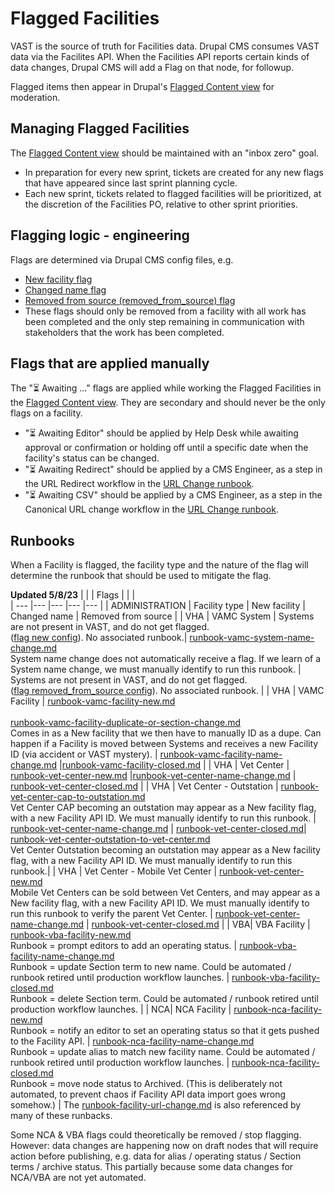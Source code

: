 # Flagged Facilities
VAST is the source of truth for Facilities data. Drupal CMS consumes VAST data via the Facilites API. When the Facilities API reports certain kinds of data changes, Drupal CMS will add a Flag on that node, for followup. 

Flagged items then appear in Drupal's [Flagged Content view](https://prod.cms.va.gov/admin/content/facilities/flagged) for moderation. 

## Managing Flagged Facilities
The [Flagged Content view](https://prod.cms.va.gov/admin/content/facilities/flagged) should be maintained with an "inbox zero" goal. 
* In preparation for every new sprint, tickets are created for any new flags that have appeared since last sprint planning cycle.
* Each new sprint, tickets related to flagged facilities will be prioritized, at the discretion of the Facilities PO, relative to other sprint priorities.

## Flagging logic - engineering
Flags are determined via Drupal CMS config files, e.g.
* [New facility flag](https://github.com/department-of-veterans-affairs/va.gov-cms/blob/main/config/sync/flag.flag.new.yml)
* [Changed name flag](https://github.com/department-of-veterans-affairs/va.gov-cms/blob/main/config/sync/flag.flag.changed_name.yml)
* [Removed from source (removed_from_source) flag](https://github.com/department-of-veterans-affairs/va.gov-cms/blob/main/config/sync/flag.flag.removed_from_source.yml)
* These flags should only be removed from a facility with all work has been completed and the only step remaining in communication with stakeholders that the work has been completed.

## Flags that are applied manually
The "⏳ Awaiting ..." flags are applied while working the Flagged Facilities in the [Flagged Content view](https://prod.cms.va.gov/admin/content/facilities/flagged). They are secondary and should never be the only flags on a facility.
* "⏳ Awaiting Editor" should be applied by Help Desk while awaiting approval or confirmation or holding off until a specific date when the facility's status can be changed.
* "⏳ Awaiting Redirect" should be applied by a CMS Engineer, as a step in the URL Redirect workflow in the [URL Change runbook](runbook-facility-url-change.md).
* "⏳ Awaiting CSV" should be applied by a CMS Engineer, as a step in the Canonical URL change workflow in the [URL Change runbook](runbook-facility-url-change.md).

## Runbooks 
When a Facility is flagged, the facility type and the nature of the flag will determine the runbook that should be used to mitigate the flag. 

**Updated 5/8/23**
| | | Flags | | |                                                                                                                                                                                                                                                                                                                                                        
| --- |--- |--- |--- |--- |
| ADMINISTRATION | Facility type | New facility | Changed name | Removed from source |
| VHA | VAMC System   | Systems are not present in VAST, and do not get flagged.<br>([flag new config](https://github.com/department-of-veterans-affairs/va.gov-cms/blob/main/config/sync/flag.flag.new.yml)). No associated runbook.| [runbook-vamc-system-name-change.md](https://github.com/department-of-veterans-affairs/va.gov-cms/blob/main/.github/ISSUE_TEMPLATE/runbook-vamc-system-name-change.md)<br>System name change does not automatically receive a flag. If we learn of a System name change, we must manually identify to run this runbook. | Systems are not present in VAST, and do not get flagged.<br>([flag removed_from_source config](https://github.com/department-of-veterans-affairs/va.gov-cms/blob/main/config/sync/flag.flag.removed_from_source.yml#L9)). No associated runbook. |
| VHA | VAMC Facility                                                                                                                                                                                                                                                                                                                                                                                         | [runbook-vamc-facility-new.md](https://github.com/department-of-veterans-affairs/va.gov-cms/blob/main/.github/ISSUE_TEMPLATE/runbook-vamc-facility-new.md)<br><br>[runbook-vamc-facility-duplicate-or-section-change.md](https://github.com/department-of-veterans-affairs/va.gov-cms/blob/main/.github/ISSUE_TEMPLATE/runbook-vamc-facility-duplicate-or-section-change.md)<br>Comes in as a New facility that we then have to manually ID as a dupe. Can happen if a Facility is moved between Systems and receives a new Facility ID (via accident or VAST mystery).                                                                                                                                                                                                | [runbook-vamc-facility-name-change.md](https://github.com/department-of-veterans-affairs/va.gov-cms/blob/main/.github/ISSUE_TEMPLATE/runbook-vamc-facility-name-change.md) |[runbook-vamc-facility-closed.md](https://github.com/department-of-veterans-affairs/va.gov-cms/blob/main/.github/ISSUE_TEMPLATE/runbook-vamc-facility-closed.md) |
| VHA | Vet Center | [runbook-vet-center-new.md](https://github.com/department-of-veterans-affairs/va.gov-cms/blob/main/.github/ISSUE_TEMPLATE/runbook-vet-center-new.md) |[runbook-vet-center-name-change.md](https://github.com/department-of-veterans-affairs/va.gov-cms/blob/main/.github/ISSUE_TEMPLATE/runbook-vet-center-name-change.md) | [runbook-vet-center-closed.md](https://github.com/department-of-veterans-affairs/va.gov-cms/blob/main/.github/ISSUE_TEMPLATE/runbook-vet-center-closed.md) |
| VHA | Vet Center - Outstation | [runbook-vet-center-cap-to-outstation.md](https://github.com/department-of-veterans-affairs/va.gov-cms/blob/main/.github/ISSUE_TEMPLATE/runbook-vet-center-cap-to-outstation.md)<br>Vet Center CAP becoming an outstation may appear as a New facility flag, with a new Facility API ID. We must manually identify to run this runbook. | [runbook-vet-center-name-change.md](https://github.com/department-of-veterans-affairs/va.gov-cms/blob/main/.github/ISSUE_TEMPLATE/runbook-vet-center-name-change.md) | [runbook-vet-center-closed.md](https://github.com/department-of-veterans-affairs/va.gov-cms/blob/main/.github/ISSUE_TEMPLATE/runbook-vet-center-closed.md)| [runbook-vet-center-outstation-to-vet-center.md](https://github.com/department-of-veterans-affairs/va.gov-cms/blob/main/.github/ISSUE_TEMPLATE/runbook-vet-center-outstation-to-vet-center.md)<br>Vet Center Outstation becoming an outstation may appear as a New facility flag, with a new Facility API ID. We must manually identify to run this runbook.|
| VHA | Vet Center - Mobile Vet Center | [runbook-vet-center-new.md<br>](https://github.com/department-of-veterans-affairs/va.gov-cms/blob/main/.github/ISSUE_TEMPLATE/runbook-vet-center-new.md)Mobile Vet Centers can be sold between Vet Centers, and may appear as a New facility flag, with a new Facility API ID. We must manually identify to run this runbook to verify the parent Vet Center. | [runbook-vet-center-name-change.md](https://github.com/department-of-veterans-affairs/va.gov-cms/blob/main/.github/ISSUE_TEMPLATE/runbook-vet-center-name-change.md) | [runbook-vet-center-closed.md](https://github.com/department-of-veterans-affairs/va.gov-cms/blob/main/.github/ISSUE_TEMPLATE/runbook-vet-center-closed.md) |
| VBA| VBA Facility | [runbook-vba-facility-new.md<br>](https://github.com/department-of-veterans-affairs/va.gov-cms/blob/main/.github/ISSUE_TEMPLATE/runbook-vba-facility-new.md)Runbook = prompt editors to add an operating status. | [runbook-vba-facility-name-change.md](https://github.com/department-of-veterans-affairs/va.gov-cms/blob/main/.github/ISSUE_TEMPLATE/runbook-vba-facility-name-change.md)<br>Runbook = update Section term to new name. Could be automated / runbook retired until production workflow launches. | [runbook-vba-facility-closed.md](https://github.com/department-of-veterans-affairs/va.gov-cms/blob/main/.github/ISSUE_TEMPLATE/runbook-vba-facility-closed.md)<br>Runbook = delete Section term. Could be automated / runbook retired until production workflow launches. |
| NCA| NCA Facility | [runbook-nca-facility-new.md](https://github.com/department-of-veterans-affairs/va.gov-cms/blob/main/.github/ISSUE_TEMPLATE/runbook-nca-facility-new.md)<br>Runbook = notify an editor to set an operating status so that it gets pushed to the Facility API.                                                                                                 | [runbook-nca-facility-name-change.md](https://github.com/department-of-veterans-affairs/va.gov-cms/blob/main/.github/ISSUE_TEMPLATE/runbook-nca-facility-name-change.md)<br>Runbook = update alias to match new facility name. Could be automated / runbook retired until production workflow launches. | [runbook-nca-facility-closed.md](https://github.com/department-of-veterans-affairs/va.gov-cms/blob/main/.github/ISSUE_TEMPLATE/runbook-nca-facility-closed.md)<br>Runbook = move node status to Archived. (This is deliberately not automated, to prevent chaos if Facility API data import goes wrong somehow.) |
                                                                                                                                                                                                                                                                                                                                                                                                                                                                                                                                                                                                                                                                                                                                              The [runbook-facility-url-change.md](https://github.com/department-of-veterans-affairs/va.gov-cms/blob/main/.github/ISSUE_TEMPLATE/runbook-facility-url-change.md) is also referenced by many of these runbacks.

Some NCA & VBA flags could theoretically be removed / stop flagging. However: data changes are happening now on draft nodes that will require action before publishing, e.g. data for alias / operating status / Section terms / archive status. This partially because some data changes for NCA/VBA are not yet automated.  
